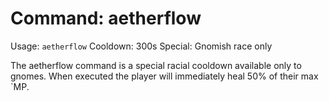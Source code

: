 # Command: aetherflow
Usage: `aetherflow`
Cooldown: 300s
Special: Gnomish race only

The aetherflow command is a special racial cooldown available only to gnomes.
When executed the player will immediately heal 50% of their max `MP.

